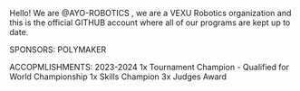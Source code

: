 Hello! We are @AYO-ROBOTICS , we are a VEXU Robotics organization and this is the official GITHUB account where all of our programs are kept up to date.

SPONSORS:
  POLYMAKER

ACCOPMLISHMENTS:
2023-2024
  1x Tournament Champion
    - Qualified for World Championship
  1x Skills Champion
  3x Judges Award
  
  
    
<!---
AYO-ROBOTICS/AYO-ROBOTICS is a ✨ special ✨ repository because its `README.md` (this file) appears on your GitHub profile.
You can click the Preview link to take a look at your changes.
--->
